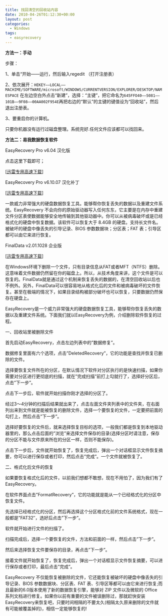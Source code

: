 ```yaml
---
title: 找回清空的回收站内容
date: 2010-04-26T01:12:30+00:00
layout: post
categories:
  - Windows
tags:
  - easyrecovery
---
```


**方法一：手动**

步骤：

1、单击“开始——运行，然后输入regedit （打开注册表）

2、依次展开：`HEKEY——LOCAL——MACHIME/SOFTWARE/microsoft/WINDOWS/CURRENTVERSION/EXPLORER/DESKTOP/NAMESPACE` 在左边空白外点击“新建”，选择：“主键”，把它命名为`645FFO40——5081——101B——9F08——00AA002F954E`再把右边的“默认”的主键的键值设为“回收站”，然后退出注册表。

3、要重启你的计算机。

只要你机器没有运行过磁盘整理。系统完好.任何文件应该都可以找回来。
<!--more-->
**方法二：易我数据恢复软件**

EasyRecovery Pro v6.04 汉化版

点击这里下载即可；

[[迅雷专用高速下载](thunder://QUFodHRwOi8vOS5nZGR4My5jcnNreS5jb20vMjAwOTA5L0Vhc3lSZWNvdmVyeVY2LjEwLnJhclpa)]

EasyRecovery Pro v6.10.07 汉化补丁

[[迅雷专用高速下载](thunder://QUFodHRwOi8vOS5nZGR4My5jcnNreS5jb20vMjAwOTA5L0Vhc3lSZWNvdmVyeS12Ni4xMEgucmFyWlo=)]

一款威力非常强大的硬盘数据恢复工具。能够帮你恢复丢失的数据以及重建文件系统。EasyRecovery 不会向你的原始驱动器写入任何东东，它主要是在内存中重建文件分区表使数据能够安全地传输到其他驱动器中。你可以从被病毒破坏或是已经格式化的硬盘中恢复数据。该软件可以恢复大于 8.4GB 的硬盘。支持长文件名。被破坏的硬盘中像丢失的引导记录、BIOS 参数数据块；分区表；FAT 表；引导区都可以由它来进行恢复。

FinalData v2.01.1028 企业版

[[迅雷专用高速下载](thunder://QUFodHRwOi8vOS5nZGR4My5jcnNreS5jb20vMjAwOTA2L0ZpbmFsRGF0YS12Mi4wMS56aXBaWg==)]

在Windows环境下删除一个文件，只有目录信息从FAT或者MFT（NTFS）删除。这意味着文件数据仍然留在你的磁盘上。所以，从技术角度来讲，这个文件是可以恢复的。FinalData就是通过这个机制来恢复丢失的数据的，在清空回收站以后也不例外。另外，FinalData可以很容易地从格式化后的文件和被病毒破坏的文件恢复。甚至在极端的情况下，如果目录结构被部分破坏也可以恢复，只要数据仍然保存在硬盘上。

EasyRecovery是一个威力非常强大的硬盘数据恢复工具，能够帮你恢复丢失的数据以及重建文件系统。下面我们就以EasyRecovery为例，介绍删除软件恢复的过程。

一、回收站里被删除文件

首先启动EasyRecovery，点击左边列表中的”数据修复”。

数据修复里面有六个选项，点击”DeletedRecovery”，它的功能是查找并恢复已删除的文件。

选择要恢复文件所在的分区，在默认情况下软件对分区执行的是快速扫描，如果你需要对分区进行更彻底的扫描，就在”完成扫描”前打上勾就行了，选择好分区后，点击”下一步”。

点击下一步后，软件就开始扫描你刚才选择的分区了。

经过3～4分钟的扫描后结果就出来了，点击左面文件夹列表中的文件夹，在右面列出来到文件就是能被恢复的删除文件，选择一个要恢复的文件，一定要把前面的勾打上，然后点击”下一步”。

选择好要恢复的文件后，就来选择恢复目标的选项，一般我们都是恢复到本地驱动器里的，那么点击后面的”浏览”来选择文件保存的目录(选择分区时请注意，保存的分区不能与文件原来所在的分区一样，否则不能保存)。

点击下一步后，文件就开始恢复了，恢复完成后，弹出一个对话框显示文件恢复摘要，你可以进行保存或者打印，然后点击”完成”。一个文件就被恢复了。

二、格式化后文件的恢复

如果要恢复格式化后的文件，以前我们想都不敢想，现在不用怕了，因为我们有了EasyRecovery。

在软件界面点击”FormatRecovery”，它的功能就是能从一个已经格式化的分区中恢复文件。

先选择已经格式化的分区，然后再选择这个分区格式化前的文件系统格式，现在一般都是”FAT32″，选好后点击”下一步”。

软件就开始进行文件的扫描了。

扫描完成后，选择一个要恢复的文件，方法和前面的一样，然后点击”下一步”。

然后来选择恢复文件要保存的目录，再点击”下一步”。

接着文件就开始恢复了，恢复完成后，弹出一个对话框显示文件恢复摘要，可以进行保存或者打印，最后点击”完成”。

EasyRecovery 不仅能恢复被删除的文件，它还能恢复被破坏的硬盘中像丢失的引导记录、BIOS 参数数据块、分区表、FAT 表、引导区等都可以由它来进行恢复;而且最新的6.0版本使用了新的数据恢复引擎，能够对 ZIP 文件以及微软的 Office 系列文档进行修复。如果你以前有重要的文件被误删除过，那就赶快安装EasyRecovery来恢复吧，只要时间相隔的不要太久(相隔太久原来删除的文件就有可能被覆盖掉的)，相信一定能够恢复的!